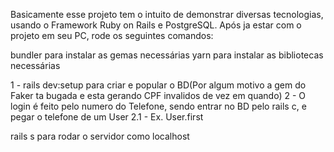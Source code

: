 Basicamente esse projeto tem o intuito de demonstrar diversas tecnologias, usando o Framework Ruby on Rails e PostgreSQL.
Após ja estar com o projeto em seu PC, rode os seguintes comandos:

bundler para instalar as gemas necessárias
  yarn para instalar as bibliotecas necessárias
  
  1 - rails dev:setup para criar e popular o BD(Por algum motivo a gem do Faker ta bugada e esta gerando CPF invalidos de vez em quando)
  2 - O login é feito pelo numero do Telefone, sendo entrar no BD pelo rails c, e pegar o telefone de um User
    2.1 - Ex. User.first
  
  rails s para rodar o servidor como localhost
